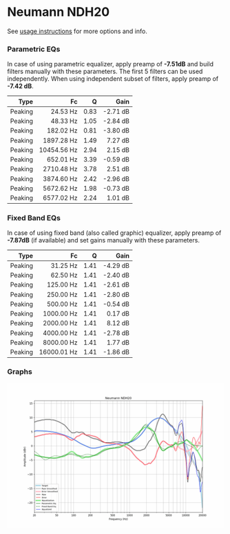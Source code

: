 # Neumann NDH20
See [usage instructions](https://github.com/jaakkopasanen/AutoEq#usage) for more options and info.

### Parametric EQs
In case of using parametric equalizer, apply preamp of **-7.51dB** and build filters manually
with these parameters. The first 5 filters can be used independently.
When using independent subset of filters, apply preamp of **-7.42 dB**.

| Type    | Fc          |    Q | Gain     |
|--------:|------------:|-----:|---------:|
| Peaking | 24.53 Hz    | 0.83 | -2.71 dB |
| Peaking | 48.33 Hz    | 1.05 | -2.84 dB |
| Peaking | 182.02 Hz   | 0.81 | -3.80 dB |
| Peaking | 1897.28 Hz  | 1.49 | 7.27 dB  |
| Peaking | 10454.56 Hz | 2.94 | 2.15 dB  |
| Peaking | 652.01 Hz   | 3.39 | -0.59 dB |
| Peaking | 2710.48 Hz  | 3.78 | 2.51 dB  |
| Peaking | 3874.60 Hz  | 2.42 | -2.96 dB |
| Peaking | 5672.62 Hz  | 1.98 | -0.73 dB |
| Peaking | 6577.02 Hz  | 2.24 | 1.01 dB  |

### Fixed Band EQs
In case of using fixed band (also called graphic) equalizer, apply preamp of **-7.87dB**
(if available) and set gains manually with these parameters.

| Type    | Fc          |    Q | Gain     |
|--------:|------------:|-----:|---------:|
| Peaking | 31.25 Hz    | 1.41 | -4.29 dB |
| Peaking | 62.50 Hz    | 1.41 | -2.40 dB |
| Peaking | 125.00 Hz   | 1.41 | -2.61 dB |
| Peaking | 250.00 Hz   | 1.41 | -2.80 dB |
| Peaking | 500.00 Hz   | 1.41 | -0.54 dB |
| Peaking | 1000.00 Hz  | 1.41 | 0.17 dB  |
| Peaking | 2000.00 Hz  | 1.41 | 8.12 dB  |
| Peaking | 4000.00 Hz  | 1.41 | -2.78 dB |
| Peaking | 8000.00 Hz  | 1.41 | 1.77 dB  |
| Peaking | 16000.01 Hz | 1.41 | -1.86 dB |

### Graphs
![](./Neumann%20NDH20.png)